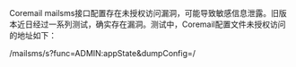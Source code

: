 Coremail mailsms接口配置存在未授权访问漏洞，可能导致敏感信息泄露。旧版本近日经过一系列测试，确实存在漏洞。测试中，Coremail配置文件未授权访问的地址如下：

/mailsms/s?func=ADMIN:appState&dumpConfig=/
